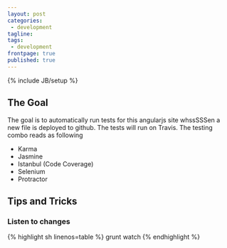 ```yaml
---
layout: post
categories:
 - development
tagline:
tags:
 - development
frontpage: true
published: true
---
```

{% include JB/setup %}

## The Goal
The goal is to automatically run tests for this angularjs site whssSSSen a new file is deployed to github. The tests will run on Travis. The testing combo reads as following

 - Karma
 - Jasmine
 - Istanbul (Code Coverage)
 - Selenium
 - Protractor
 
## Tips and Tricks
### Listen to changes

{% highlight sh linenos=table %}
grunt watch
{% endhighlight %}